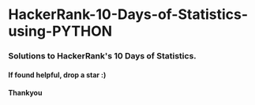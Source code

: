 # HackerRank-10-Days-of-Statistics-using-PYTHON
### Solutions to HackerRank's 10 Days of Statistics.
#### If found helpful, drop a star :)
#### Thankyou


